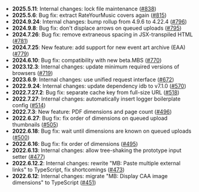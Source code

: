- **2025.5.11**: Internal changes: lock file maintenance ([#838](https://github.com/ROpdebee/mb-userscripts/pull/838))
- **2025.5.6**: Bug fix: extract RateYourMusic covers again ([#815](https://github.com/ROpdebee/mb-userscripts/pull/815))
- **2024.9.24**: Internal changes: bump rollup from 4.9.6 to 4.22.4 ([#796](https://github.com/ROpdebee/mb-userscripts/pull/796))
- **2024.9.8**: Bug fix: don't displace arrows on queued uploads ([#795](https://github.com/ROpdebee/mb-userscripts/pull/795))
- **2024.7.26**: Bug fix: remove extraneous spacing in JSX-transpiled HTML ([#781](https://github.com/ROpdebee/mb-userscripts/pull/781))
- **2024.7.25**: New feature: add support for new event art archive (EAA) ([#779](https://github.com/ROpdebee/mb-userscripts/pull/779))
- **2024.6.10**: Bug fix: compatibility with new beta.MBS ([#770](https://github.com/ROpdebee/mb-userscripts/pull/770))
- **2023.12.3**: Internal changes: update minimum required versions of browsers ([#719](https://github.com/ROpdebee/mb-userscripts/pull/719))
- **2023.6.9**: Internal changes: use unified request interface ([#672](https://github.com/ROpdebee/mb-userscripts/pull/672))
- **2022.9.24**: Internal changes: update dependency idb to v7.1.0 ([#570](https://github.com/ROpdebee/mb-userscripts/pull/570))
- **2022.7.27.2**: Bug fix: separate cache key from full-size URL ([#518](https://github.com/ROpdebee/mb-userscripts/pull/518))
- **2022.7.27**: Internal changes: automatically insert logger boilerplate config ([#514](https://github.com/ROpdebee/mb-userscripts/pull/514))
- **2022.7.3**: New feature: PDF dimensions and page count ([#496](https://github.com/ROpdebee/mb-userscripts/pull/496))
- **2022.6.27**: Bug fix: fix order of dimensions on queued upload thumbnails ([#505](https://github.com/ROpdebee/mb-userscripts/pull/505))
- **2022.6.18**: Bug fix: wait until dimensions are known on queued uploads ([#500](https://github.com/ROpdebee/mb-userscripts/pull/500))
- **2022.6.16**: Bug fix: fix order of dimensions ([#495](https://github.com/ROpdebee/mb-userscripts/pull/495))
- **2022.6.13**: Internal changes: allow tree-shaking the prototype input setter ([#477](https://github.com/ROpdebee/mb-userscripts/pull/477))
- **2022.6.12.2**: Internal changes: rewrite "MB: Paste multiple external links" to TypeScript, fix shortcomings ([#473](https://github.com/ROpdebee/mb-userscripts/pull/473))
- **2022.6.12**: Internal changes: migrate "MB: Display CAA image dimensions" to TypeScript ([#451](https://github.com/ROpdebee/mb-userscripts/pull/451))
